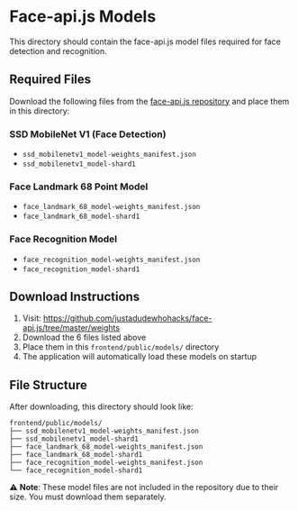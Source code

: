 # Face-api.js Models

This directory should contain the face-api.js model files required for face detection and recognition.

## Required Files

Download the following files from the [face-api.js repository](https://github.com/justadudewhohacks/face-api.js/tree/master/weights) and place them in this directory:

### SSD MobileNet V1 (Face Detection)
- `ssd_mobilenetv1_model-weights_manifest.json`
- `ssd_mobilenetv1_model-shard1`

### Face Landmark 68 Point Model
- `face_landmark_68_model-weights_manifest.json`
- `face_landmark_68_model-shard1`

### Face Recognition Model
- `face_recognition_model-weights_manifest.json`
- `face_recognition_model-shard1`

## Download Instructions

1. Visit: https://github.com/justadudewhohacks/face-api.js/tree/master/weights
2. Download the 6 files listed above
3. Place them in this `frontend/public/models/` directory
4. The application will automatically load these models on startup

## File Structure

After downloading, this directory should look like:

```
frontend/public/models/
├── ssd_mobilenetv1_model-weights_manifest.json
├── ssd_mobilenetv1_model-shard1
├── face_landmark_68_model-weights_manifest.json
├── face_landmark_68_model-shard1
├── face_recognition_model-weights_manifest.json
└── face_recognition_model-shard1
```

⚠️ **Note**: These model files are not included in the repository due to their size. You must download them separately.
